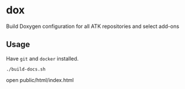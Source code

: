 # dox
Build Doxygen configuration for all ATK repositories and select add-ons

## Usage

Have `git` and `docker` installed.


```
./build-docs.sh
```

open public/html/index.html
